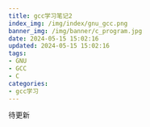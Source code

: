 ```yaml
---
title: gcc学习笔记2
index_img: /img/index/gnu_gcc.png
banner_img: /img/banner/c_program.jpg
date: 2024-05-15 15:02:16
updated: 2024-05-15 15:02:16
tags:
- GNU
- GCC
- C
categories:
- gcc学习
---
```

待更新

